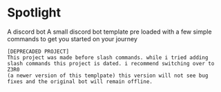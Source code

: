 # Spotlight
A discord bot
A small discord bot template pre loaded with a few simple commands to get you started on your journey

```
[DEPRECADED PROJECT]
This project was made before slash commands. while i tried adding slash commands this project is dated. i recommend switching over to Z3R0
(a newer version of this templpate) this version will not see bug fixes and the original bot will remain offline.
```
